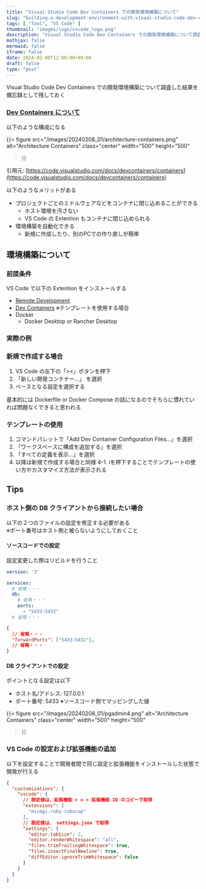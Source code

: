 ```yaml
---
title: "Visual Studio Code Dev Containers での開発環境構築について"
slug: "building-a-development-environment-with-visual-studio-code-dev-containers"
tags: [ "Tool", "VS Code" ]
thumbnail: "images/logo/vscode_logo.png"
description: "Visual Studio Code Dev Containers での開発環境構築について調査した結果を備忘録として残しておく"
mathjax: false
mermaid: false
iframe: false
date: 2024-02-08T12:00:00+09:00
draft: false
type: "post"
---
```


Visual Studio Code Dev Containers での開発環境構築について調査した結果を備忘録として残しておく

### [Dev Containers について](https://code.visualstudio.com/docs/devcontainers/containers)

以下のような構成になる

{{<
  figure
    src="/images/20240208_01/architecture-containers.png"
    alt="Architecture Containers"
    class="center"
    width="500"
    height="500"
>}}

引用元: [https://code.visualstudio.com/docs/devcontainers/containers](https://code.visualstudio.com/docs/devcontainers/containers)

以下のようなメリットがある

* プロジェクトごとのミドルウェアなどをコンテナに閉じ込めることができる
  * ホスト環境を汚さない
  * VS Code の Extention もコンテナに閉じ込められる
* 環境構築を自動化できる
  * 新規に作成したり、別のPCでの作り直しが簡単

## 環境構築について

### 前提条件

VS Code で以下の Extention をインストールする

* [Remote Development](https://marketplace.visualstudio.com/items?itemName=ms-vscode-remote.vscode-remote-extensionpack)
* [Dev Containers](https://code.visualstudio.com/docs/devcontainers/containers) ※テンプレートを使用する場合
* Docker
  * Docker Desktop or Rancher Desktop

### 実際の例

### 新規で作成する場合

1. VS Code の左下の「><」ボタンを押下
2. 「新しい開発コンテナー...」 を選択
3. ベースとなる設定を選択する

基本的には Dockerfile or Docker Compose の話になるのでそちらに慣れていれば問題なくできると思われる

### テンプレートの使用

1. コマンドパレットで「Add Dev Container Configuration Files...」を選択
2. 「ワークスペースに構成を追加する」を選択
3. 「すべての定義を表示...」を選択
4. 以降は新規で作成する場合と同様
  4-1. ℹ️を押下することでテンプレートの使い方やカスタマイズ方法が表示される

## Tips

### ホスト側の DB クライアントから接続したい場合

以下の２つのファイルの設定を修正する必要がある  
※ポート番号はホスト側と被らないようにしておくこと

#### ソースコードでの設定

設定変更した際はリビルドを行うこと

```.yml:.devcontainer/docker-compose.yml
version: '3'

services:
  # 省略・・・
  db:
    # 省略・・・
    ports:
      - "5433:5432"
  # 省略・・・
```

```.json:.devcontainer/devcontainer.json
{
  // 省略・・・
  "forwardPorts": ["5433:5432"],
  // 省略・・・
}
```

#### DB クライアントでの設定

ポイントとなる設定は以下

* ホスト名/アドレス: 127.0.0.1
* ポート番号: 5433 ※ソースコード側でマッピングした値

{{<
  figure
    src="/images/20240208_01/pgadmin4.png"
    alt="Architecture Containers"
    class="center"
    width="500"
    height="500"
>}}

### VS Code の設定および拡張機能の追加

以下を設定することで開発者間で同じ設定と拡張機能をインストールした状態で開発が行える

```.json:.devcontainer/devcontainer.json
{
  "customizations": {
    "vscode": {
      // 設定値は、拡張機能 > ⚙️ > 拡張機能 ID のコピーで取得
      "extensions": [
        "misogi.ruby-rubocop"
      ],
      // 設定値は、 settings.json で取得
      "settings": {
        "editor.tabSize": 2,
        "editor.renderWhitespace": "all",
        "files.trimTrailingWhitespace": true,
        "files.insertFinalNewline": true,
        "diffEditor.ignoreTrimWhitespace": false
      }
    }
  }
}
```
